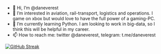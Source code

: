 - 👋 Hi, I’m @daneverest
- 👀 I’m interested in aviation, rail-transport, logistics and operations. I game on xbox but would love to have the full power of a gaming-PC.
- 🌱 I’m currently learning Python. I am looking to work in big-data, so I think this will be helpful in my career.
- 📫 How to reach me: twitter @daneverest, telegram: t.me/daneverest

[![GitHub Streak](https://github-readme-streak-stats.herokuapp.com/?user=daneverest)](https://git.io/streak-stats)

<!---
daneverest/daneverest is a ✨ special ✨ repository because its `README.md` (this file) appears on your GitHub profile.
You can click the Preview link to take a look at your changes.
--->
